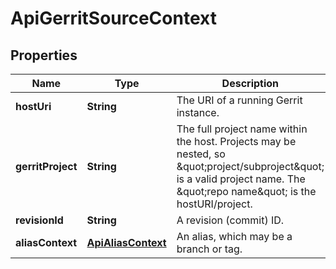 
# ApiGerritSourceContext

## Properties
Name | Type | Description | Notes
------------ | ------------- | ------------- | -------------
**hostUri** | **String** | The URI of a running Gerrit instance. |  [optional]
**gerritProject** | **String** | The full project name within the host. Projects may be nested, so \&quot;project/subproject\&quot; is a valid project name. The \&quot;repo name\&quot; is the hostURI/project. |  [optional]
**revisionId** | **String** | A revision (commit) ID. |  [optional]
**aliasContext** | [**ApiAliasContext**](ApiAliasContext.md) | An alias, which may be a branch or tag. |  [optional]



